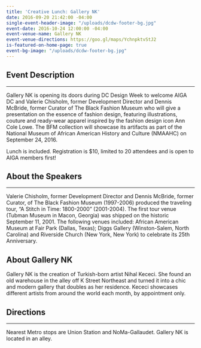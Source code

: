 ```yaml
---
title: 'Creative Lunch: Gallery NK'
date: 2016-09-20 21:42:00 -04:00
single-event-header-image: "/uploads/dcdw-footer-bg.jpg"
event-date: 2016-10-24 12:00:00 -04:00
event-venue-name: Gallery NK
event-venue-directions: https://goo.gl/maps/YchnpktvStJ2
is-featured-on-home-page: true
event-bg-image: "/uploads/dcdw-footer-bg.jpg"
---
```


## Event Description

---

Gallery NK is opening its doors during DC Design Week to welcome AIGA DC and Valerie Chisholm, former Development Director and Dennis McBride, former Curator of The Black Fashion Museum who will give a presentation on the essence of fashion design, featuring illustrations, couture and ready-wear apparel inspired by the fashion design icon Ann Cole Lowe. The BFM collection will showcase its artifacts as part of the National Museum of African American History and Culture (NMAAHC) on September 24, 2016. 

Lunch is included. Registration is $10, limited to 20 attendees and is open to AIGA members first!

## About the Speakers 

---

Valerie Chisholm, former Development Director and Dennis McBride, former Curator, of The Black Fashion Museum (1997-2006) produced the traveling tour, “A Stitch in Time: 1800-2000” (2001-2004). The first tour venue (Tubman Museum in Macon, Georgia) was shipped on the historic September 11, 2001. The following venues included: African American Museum at Fair Park (Dallas, Texas); Diggs Gallery (Winston-Salem, North Carolina) and Riverside Church (New York, New York) to celebrate its 25th Anniversary. 

## About Gallery NK 

Gallery NK is the creation of Turkish-born artist Nihal Kececi. She found an old warehouse in the alley off K Street Northeast and turned it into a chic and modern gallery that doubles as her residence. Kececi showcases different artists from around the world each month, by appointment only. 

## Directions

---

Nearest Metro stops are Union Station and NoMa-Gallaudet. Gallery NK is located in an alley. 